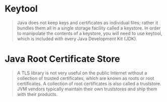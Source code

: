 # Keytool
> Java does not keep keys and certificates as individual files; rather it bundles them all in a single storage facility called a keystore. In order to manipulate the contents of a keystore, you will need to use keytool, which is included with every Java Development Kit (JDK).

# Java Root Certificate Store
> A TLS library is not very useful on the public Internet without a collection of trusted certificates, which are known as roots or root certificates. A collection of root certificates is also called a truststore. JVM vendors typically maintain their own truststores and ship them with their products.

